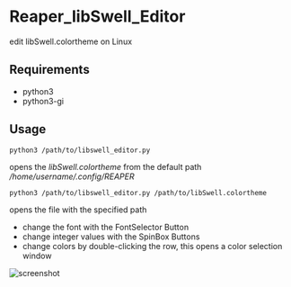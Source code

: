 # Reaper_libSwell_Editor
edit libSwell.colortheme on Linux

## Requirements
- python3
- python3-gi

## Usage

```python3 /path/to/libswell_editor.py```

opens the *libSwell.colortheme* from the default path */home/username/.config/REAPER*

```python3 /path/to/libswell_editor.py /path/to/libSwell.colortheme```

opens  the file with the specified path

- change the font with the FontSelector Button
- change integer values with the SpinBox Buttons
- change colors by double-clicking the row, this opens a color selection window

![screenshot](https://github.com/Axel-Erfurt/Reaper_libSwell_Editor/blob/main/screenshot.png?raw=true)
